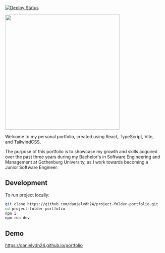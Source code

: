 [![Deploy Status](https://github.com/danielvdh24/portfolio/actions/workflows/deploy.yml/badge.svg)](https://github.com/danielvdh24/portfolio/actions)
<div align="left">
    <img src="https://github.com/user-attachments/assets/4ddf4303-df01-43a6-9f8f-62f75de7490e" style="height: 370px;">
</div>

Welcome to my personal portfolio, created using React, TypeScript, Vite, and TailwindCSS.

The purpose of this portfolio is to showcase my growth and skills acquired over the past three years during my Bachelor's in Software Engineering and Management at Gothenburg University, as I work towards becoming a Junior Software Engineer.

## Development
To run project locally:

```bash
git clone https://github.com/danielvdh24/project-folder-portfolio.git
cd project-folder-portfolio
npm i
npm run dev
```

## Demo
https://danielvdh24.github.io/portfolio